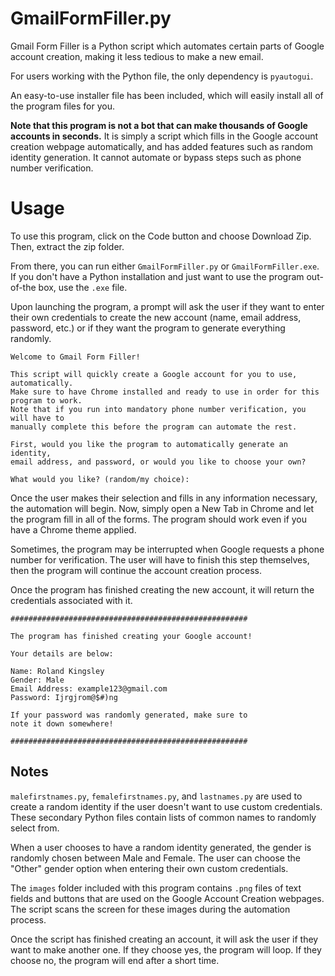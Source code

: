 # GmailFormFiller.py

Gmail Form Filler is a Python script which automates certain parts of Google account creation, making it less tedious to make a new email.

For users working with the Python file, the only dependency is `pyautogui`.

An easy-to-use installer file has been included, which will easily install all of the program files for you. 

**Note that this program is not a bot that can make thousands of Google accounts in seconds.** It is simply a script which fills in the Google account creation webpage automatically, and has added features such as random identity generation. It cannot automate or bypass steps such as phone number verification.

# Usage

To use this program, click on the Code button and choose Download Zip. Then, extract the zip folder.

From there, you can run either `GmailFormFiller.py` or `GmailFormFiller.exe`. If you don't have a Python installation and just want to use the program out-of-the box, use the `.exe` file. 

Upon launching the program, a prompt will ask the user if they want to enter their own credentials to create the new account (name, email address, password, etc.) or if they want the program to generate everything randomly.

```
Welcome to Gmail Form Filler!

This script will quickly create a Google account for you to use, automatically.
Make sure to have Chrome installed and ready to use in order for this program to work.
Note that if you run into mandatory phone number verification, you will have to
manually complete this before the program can automate the rest.

First, would you like the program to automatically generate an identity,
email address, and password, or would you like to choose your own?

What would you like? (random/my choice):
```

Once the user makes their selection and fills in any information necessary, the automation will begin. Now, simply open a New Tab in Chrome and let the program fill in all of the forms. The program should work even if you have a Chrome theme applied.



Sometimes, the program may be interrupted when Google requests a phone number for verification. The user will have to finish this step themselves, then the program will continue the account creation process.

Once the program has finished creating the new account, it will return the credentials associated with it.


```
#####################################################

The program has finished creating your Google account!

Your details are below:

Name: Roland Kingsley
Gender: Male
Email Address: example123@gmail.com
Password: Ijrgjrom@$#)ng

If your password was randomly generated, make sure to
note it down somewhere!

#####################################################
```

## Notes

`malefirstnames.py`, `femalefirstnames.py`, and `lastnames.py` are used to create a random identity if the user doesn't want to use custom credentials. These secondary Python files contain lists of common names to randomly select from. 

When a user chooses to have a random identity generated, the gender is randomly chosen between Male and Female. The user can choose the "Other" gender option when entering their own custom credentials. 

The `images` folder included with this program contains `.png` files of text fields and buttons that are used on the Google Account Creation webpages. The script scans the screen for these images during the automation process.

Once the script has finished creating an account, it will ask the user if they want to make another one. If they choose yes, the program will loop. If they choose no, the program will end after a short time.
